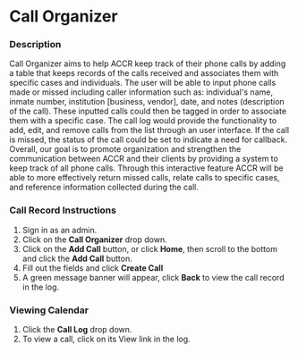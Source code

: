 # Call Organizer

### Description
Call Organizer aims to help ACCR keep track of their phone calls by adding a table that keeps records of the calls received and associates them with specific cases and individuals. The user will be able to input phone calls made or missed including caller information such as: individual's name, inmate number, institution [business, vendor], date, and notes (description of the call). These inputted calls could then be tagged in order to associate them with a specific case. The call log would provide the functionality to add, edit, and remove calls from the list through an user interface. If the call is missed, the status of the call could be set to indicate a need for callback. Overall, our goal is to promote organization and strengthen the communication between ACCR and their clients by providing a system to keep track of all phone calls. Through this interactive feature ACCR will be able to more effectively return missed calls, relate calls to specific cases, and reference information collected during the call.

### Call Record Instructions
1. Sign in as an admin.
2. Click on the **Call Organizer** drop down.
3. Click on the **Add Call** button, or click **Home**, then scroll to the bottom and click the **Add Call** button.
4. Fill out the fields and click **Create Call**
5. A green message banner will appear, click **Back** to view the call record in the log.

### Viewing Calendar
1. Click the **Call Log** drop down.
2. To view a call, click on its View link in the log.